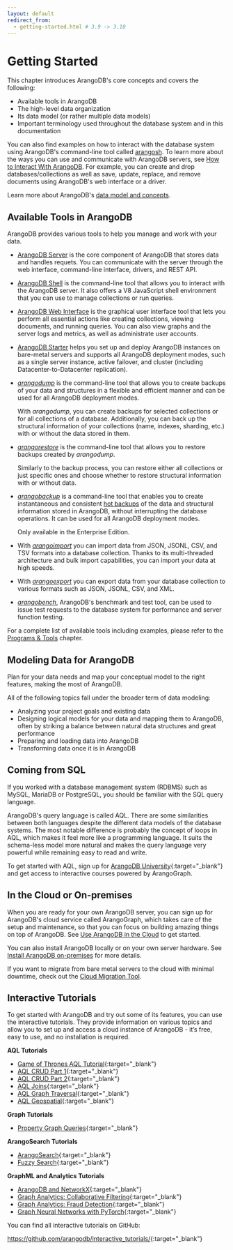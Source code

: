 ```yaml
---
layout: default
redirect_from:
  - getting-started.html # 3.9 -> 3.10
---
```

# Getting Started

This chapter introduces ArangoDB's core concepts and covers the following:

- Available tools in ArangoDB 
- The high-level data organization
- Its data model (or rather multiple data models)
- Important terminology used throughout the database system and in this
  documentation

You can also find examples on how to interact with the database system
using ArangoDB's command-line tool called [arangosh](programs-arangosh.html).
To learn more about the ways you can use and communicate with ArangoDB servers,
see [How to Interact With ArangoDB](how-to-interact-with-arangodb.html).
For example, you can create and drop databases/collections as well as save,
update, replace, and remove documents using ArangoDB's web interface or a driver.

Learn more about ArangoDB's [data model and concepts](data-model-and-concepts.html).

## Available Tools in ArangoDB

ArangoDB provides various tools to help you manage and work with your data.

- [ArangoDB Server](programs-arangod.html) is the core component of ArangoDB that
  stores data and handles requets. You can communicate with the server through
  the web interface, command-line interface, drivers, and REST API.

- [ArangoDB Shell](programs-arangosh.html) is the command-line tool that
  allows you to interact with the ArangoDB server. It also offers a V8 JavaScript
  shell environment that you can use to manage collections or run queries.

- [ArangoDB Web Interface](programs-web-interface.html) is the graphical user
  interface tool that lets you perform all essential actions like creating
  collections, viewing documents, and running queries. You can also view
  graphs and the server logs and metrics, as well as administrate user accounts.

- [ArangoDB Starter](programs-starter.html) helps you set up and deploy ArangoDB
  instances on bare-metal servers and supports all ArangoDB deployment modes, such
  as a single server instance, active failover, and cluster (including
  Datacenter-to-Datacenter replication).

- [*arangodump*](programs-arangodump.html) is the command-line tool that allows you
  to create backups of your data and structures in a flexible and efficient manner
  and can be used for all ArangoDB deployment modes.

  With *arangodump*, you can create backups for selected collections or for all
  collections of a database. Additionally, you can back up the structural information
  of your collections (name, indexes, sharding, etc.) with or without the data stored in them.  

- [*arangorestore*](programs-arangorestore.html) is the command-line tool that allows
  you to restore backups created by *arangodump*. 

  Similarly to the backup process, you can restore either all collections or just
  specific ones and choose whether to restore structural information with or
  without data.

- [*arangobackup*](programs-arangobackup.html) is a command-line tool that enables
  you to create instantaneous and consistent [hot backups](backup-restore.html#hot-backups)
  of the data and structural information stored in ArangoDB, without interrupting
  the database operations. It can be used for all ArangoDB deployment modes.

  Only available in the Enterprise Edition.

- With [*arangoimport*](programs-arangoimport.html) you can import data from JSON,
  JSONL, CSV, and TSV formats into a database collection. Thanks to its multi-threaded
  architecture and bulk import capabilities, you can import your data at high
  speeds.

- With [*arangoexport*](programs-arangoexport.html) you can export data from your
  database collection to various formats such as JSON, JSONL, CSV, and XML.

- [*arangobench*](programs-arangobench.html), ArangoDB's benchmark and test tool,
  can be used to issue test requests to the database system for performance and
  server function testing.

For a complete list of available tools including examples, please refer to the
[Programs & Tools](programs.html) chapter.  

## Modeling Data for ArangoDB

Plan for your data needs and map your conceptual model to the right features,
making the most of ArangoDB.

All of the following topics fall under the broader term of data modeling:

- Analyzing your project goals and existing data
- Designing logical models for your data and mapping them to ArangoDB, often
  by striking a balance between natural data structures and great performance
- Preparing and loading data into ArangoDB
- Transforming data once it is in ArangoDB

## Coming from SQL

If you worked with a database management system (RDBMS) such as MySQL,
MariaDB or PostgreSQL, you should be familiar with the SQL query language.

ArangoDB's query language is called AQL. There are some similarities between both
languages despite the different data models of the database systems. The most
notable difference is probably the concept of loops in AQL, which makes it feel
more like a programming language. It suits the schema-less model more natural
and makes the query language very powerful while remaining easy to read and write.

To get started with AQL, sign up for [ArangoDB University](https://university.arangodb.com/){:target="_blank"}
and get access to interactive courses powered by ArangoGraph. 

## In the Cloud or On-premises

When you are ready for your own ArangoDB server, you can sign up for ArangoDB's
cloud service called ArangoGraph, which takes care of the setup and maintenance, so
that you can focus on building amazing things on top of ArangoDB. See
[Use ArangoDB in the Cloud](quick-start-in-the-cloud.html) to get started.

You can also install ArangoDB locally or on your own server hardware.
See [Install ArangoDB on-premises](quick-start-on-premises.html) for more details.

If you want to migrate from bare metal servers to the cloud with minimal downtime,
check out the [Cloud Migration Tool](arangograph/cloud-migration-tool.html).

## Interactive Tutorials

To get started with ArangoDB and try out some of its features, you can use the
interactive tutorials. They provide information on various topics and allow you
to set up and access a cloud instance of ArangoDB - it’s free, easy to use, and
no installation is required.

**AQL Tutorials**

- [Game of Thrones AQL Tutorial](https://colab.research.google.com/github/arangodb/interactive_tutorials/blob/master/notebooks/ArangoDB_GOT_Tutorial.ipynb){:target="_blank"}
- [AQL CRUD Part 1](https://colab.research.google.com/github/arangodb/interactive_tutorials/blob/master/notebooks/AqlCrudTutorial.ipynb){:target="_blank"}
- [AQL CRUD Part 2](https://colab.research.google.com/github/arangodb/interactive_tutorials/blob/master/notebooks/AqlPart2Tutorial.ipynb){:target="_blank"}
- [AQL Joins](https://colab.research.google.com/github/arangodb/interactive_tutorials/blob/master/notebooks/AqlJoinTutorial.ipynb){:target="_blank"}
- [AQL Graph Traversal](https://colab.research.google.com/github/arangodb/interactive_tutorials/blob/master/notebooks/AqlTraversalTutorial.ipynb){:target="_blank"}
- [AQL Geospatial](https://colab.research.google.com/github/arangodb/interactive_tutorials/blob/master/notebooks/AqlGeospatialTutorial.ipynb){:target="_blank"}

**Graph Tutorials**

- [Property Graph Queries](https://colab.research.google.com/github/joerg84/Graph_Powered_ML_Workshop/blob/master/Graphs_Queries.ipynb){:target="_blank"}

**ArangoSearch Tutorials**

- [ArangoSearch](https://colab.research.google.com/github/arangodb/interactive_tutorials/blob/master/notebooks/ArangoSearch.ipynb){:target="_blank"}
- [Fuzzy Search](https://colab.research.google.com/github/arangodb/interactive_tutorials/blob/master/notebooks/FuzzySearch.ipynb){:target="_blank"}

**GraphML and Analytics Tutorials**

- [ArangoDB and NetworkX](https://colab.research.google.com/github/arangodb/interactive_tutorials/blob/master/notebooks/ArangoDB_NetworkX_Interface_Introduction.ipynb){:target="_blank"}
- [Graph Analytics: Collaborative Filtering](https://colab.research.google.com/github/arangodb/interactive_tutorials/blob/master/notebooks/Collaborative_Filtering.ipynb){:target="_blank"}
- [Graph Analytics: Fraud Detection](https://colab.research.google.com/github/joerg84/Graph_Powered_ML_Workshop/blob/master/Fraud_Detection.ipynb){:target="_blank"}
- [Graph Neural Networks with PyTorch](https://colab.research.google.com/github/arangodb/interactive_tutorials/blob/master/notebooks/arangoflix/predict_Movie_Rating_GNN.ipynb){:target="_blank"}

You can find all interactive tutorials on GitHub:

<https://github.com/arangodb/interactive_tutorials/>{:target="_blank"}
